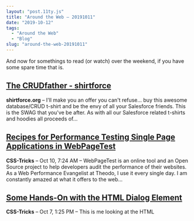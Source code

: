 ```yaml
---
layout: "post.11ty.js"
title: "Around the Web – 20191011"
date: "2019-10-12"
tags: 
  - "Around the Web"
  - "Blog"
slug: "around-the-web-20191011"
---
```


And now for somethings to read (or watch) over the weekend, if you have some spare time that is.

## [The CRUDfather - shirtforce](https://shirtforce.org/tee/the-crudfather-salesforce-tshirt/)

**shirtforce.org** – I'll make you an offer you can't refuse… buy this awesome database/CRUD t-shirt and be the envy of all your Salesforce friends. This is the SWAG that you've be after. As with all our Salesforce related t-shirts and hoodies all proceeds of…

## [Recipes for Performance Testing Single Page Applications in WebPageTest](https://css-tricks.com/recipes-for-performance-testing-single-page-applications-in-webpagetest/)

**CSS-Tricks** – Oct 10, 7:24 AM – WebPageTest is an online tool and an Open Source project to help developers audit the performance of their websites. As a Web Performance Evangelist at Theodo, I use it every single day. I am constantly amazed at what it offers to the web…  

## [Some Hands-On with the HTML Dialog Element](https://css-tricks.com/some-hands-on-with-the-html-dialog-element/)

**CSS-Tricks** – Oct 7, 1:25 PM – This is me looking at the HTML <dialog> element for the first time. I've been aware of it for a while, but haven't taken it for a spin yet. It has some pretty cool and compelling features. I can't decide for you if you should use it in…

## [@supports selector() feature query function](https://www.chromestatus.com/feature/5555643303854080)

**Chrome Platform Status** – Web authors can use this feature to query whether the UA supports the selector before they actually try to apply the specified style rules matching the selector. After a feature ships in Chrome, the values listed here are not guaranteed to be up to…

## [A Guide To New And Experimental CSS DevTools In Firefox](https://www.smashingmagazine.com/2019/10/guide-new-experimental-css-devtools-firefox/)

**Smashing Magazine** – Oct 10, 2:30 PM – Victoria Wang is a Portland-based UX designer at Mozilla who works on Firefox Developer Tools. More about Victoria Wang … 13 min read Share on Twitter or Ever since releasing Grid Inspector, the Firefox DevTools team has been inspired to…

## [Visual Studio Code September 2019](https://code.visualstudio.com/updates/v1_39)

**Visual Studio** – Apr 14, 2016 – Downloads: Windows: User System | Mac | Linux: snap deb rpm tarball Welcome to the September 2019 release of Visual Studio Code. There are a number of updates in this version that we hope you will like, some of the key highlights include: Text…

## Till Next Week

Want to share something? Let me know by leaving a comment below or emailing [brett@wipdeveloper.com](mailto:brett@wipdeveloper.com)  or following and tell me on [Twitter/BrettMN](https://twitter.com/BrettMN).

Don’t forget to sign up for **[The Weekly Stand-Up!](https://wipdeveloper.wpcomstaging.com/newsletter/)** to receive free the [WIPDeveloper.com](https://wipdeveloper.wpcomstaging.com/) weekly newsletter every Sunday
